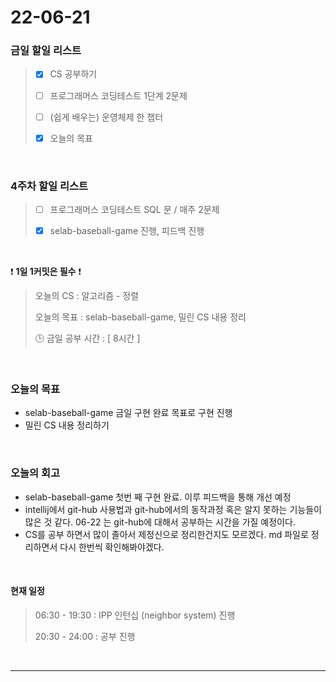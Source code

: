 # 22-06-21
 ### 금일 할일 리스트 


> - [x]  CS 공부하기  
>
> - [ ]  프로그래머스 코딩테스트 1단계 2문제 
>
> - [ ]  (쉽게 배우는) 운영체제 한 챕터 
>
> - [x]  오늘의 목표    

<br/>

### 4주차 할일 리스트  

> - [ ]  프로그래머스 코딩테스트 SQL 문 / 매주 2문제  
>
> - [x]  selab-baseball-game 진행, 피드백 진행

<br/>

❗ **1일 1커밋은 필수** ❗
> 오늘의 CS : 알고리즘 - 정렬
>
> 오늘의 목표  : selab-baseball-game, 밀린 CS 내용 정리
>
> 🕒 금일 공부 시간 :  [ 8시간 ]    
  
<br/>

### 오늘의 목표
- selab-baseball-game 금일 구현 완료 목표로 구현 진행
- 밀린 CS 내용 정리하기

<br>

### 오늘의 회고
- selab-baseball-game 첫번 째 구현 완료. 이루 피드백을 통해 개선 예정
- intellij에서 git-hub 사용법과 git-hub에서의 동작과정 혹은 알지 못하는 기능들이 많은 것 같다. 06-22 는 git-hub에 대해서 공부하는 시간을 가질 예정이다.
- CS를 공부 하면서 많이 졸아서 제정신으로 정리한건지도 모르겠다. md 파일로 정리하면서 다시 한번씩 확인해봐야겠다.



<br>

#### 현재 일정  

> 06:30 - 19:30 : IPP 인턴십 (neighbor system) 진행 
>
> 20:30 - 24:00 : 공부 진행 

<br/>

------------  